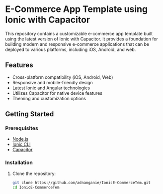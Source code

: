 # E-Commerce App Template using Ionic with Capacitor

This repository contains a customizable e-commerce app template built using the latest version of Ionic with Capacitor. It provides a foundation for building modern and responsive e-commerce applications that can be deployed to various platforms, including iOS, Android, and web.

## Features

- Cross-platform compatibility (iOS, Android, Web)
- Responsive and mobile-friendly design
- Latest Ionic and Angular technologies
- Utilizes Capacitor for native device features
- Theming and customization options

## Getting Started

### Prerequisites

- [Node.js](https://nodejs.org/)
- [Ionic CLI](https://ionicframework.com/docs/intro/cli)
- [Capacitor](https://capacitorjs.com/docs/getting-started)

### Installation

1. Clone the repository:

   ```bash
   git clone https://github.com/adnanganie/IonicE-CommerceTem.git
   cd IonicE-CommerceTem
